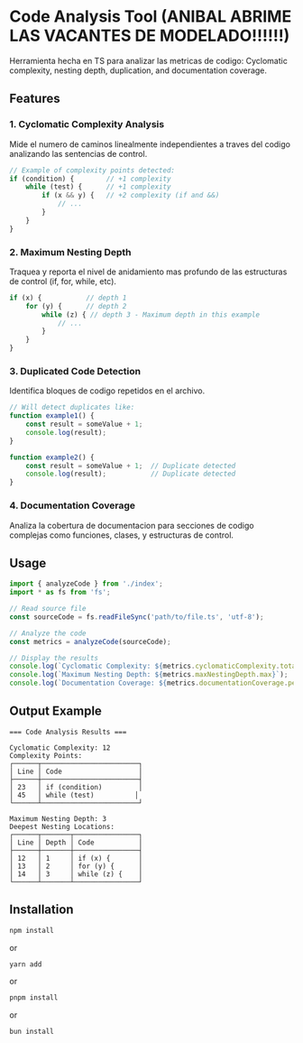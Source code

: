# Code Analysis Tool (ANIBAL ABRIME LAS VACANTES DE MODELADO!!!!!!)

Herramienta hecha en TS para analizar las metricas de codigo: Cyclomatic complexity, nesting depth, duplication, and documentation coverage.

## Features

### 1. Cyclomatic Complexity Analysis
Mide el numero de caminos linealmente independientes a traves del codigo analizando las sentencias de control.

```typescript
// Example of complexity points detected:
if (condition) {        // +1 complexity
    while (test) {      // +1 complexity
        if (x && y) {   // +2 complexity (if and &&)
            // ...
        }
    }
}
```

### 2. Maximum Nesting Depth
Traquea y reporta el nivel de anidamiento mas profundo de las estructuras de control (if, for, while, etc).

```typescript
if (x) {           // depth 1
    for (y) {      // depth 2
        while (z) { // depth 3 - Maximum depth in this example
            // ...
        }
    }
}
```

### 3. Duplicated Code Detection
Identifica bloques de codigo repetidos en el archivo.

```typescript
// Will detect duplicates like:
function example1() {
    const result = someValue + 1;
    console.log(result);
}

function example2() {
    const result = someValue + 1;  // Duplicate detected
    console.log(result);           // Duplicate detected
}
```

### 4. Documentation Coverage
Analiza la cobertura de documentacion para secciones de codigo complejas como funciones, clases, y estructuras de control.

## Usage

```typescript
import { analyzeCode } from './index';
import * as fs from 'fs';

// Read source file
const sourceCode = fs.readFileSync('path/to/file.ts', 'utf-8');

// Analyze the code
const metrics = analyzeCode(sourceCode);

// Display the results
console.log(`Cyclomatic Complexity: ${metrics.cyclomaticComplexity.total}`);
console.log(`Maximum Nesting Depth: ${metrics.maxNestingDepth.max}`);
console.log(`Documentation Coverage: ${metrics.documentationCoverage.percentage}%`);
```

## Output Example

```
=== Code Analysis Results ===

Cyclomatic Complexity: 12
Complexity Points:
┌──────┬────────────────────────┐
│ Line │ Code                   │
├──────┼────────────────────────┤
│ 23   │ if (condition)         │
│ 45   │ while (test)          │
└──────┴────────────────────────┘

Maximum Nesting Depth: 3
Deepest Nesting Locations:
┌──────┬───────┬────────────────┐
│ Line │ Depth │ Code           │
├──────┼───────┼────────────────┤
│ 12   │ 1     │ if (x) {       │
│ 13   │ 2     │ for (y) {      │
│ 14   │ 3     │ while (z) {    │
└──────┴───────┴────────────────┘
```

## Installation

```bash
npm install
```
or
```bash
yarn add
```
or
```bash
pnpm install
```
or
```bash
bun install
```

